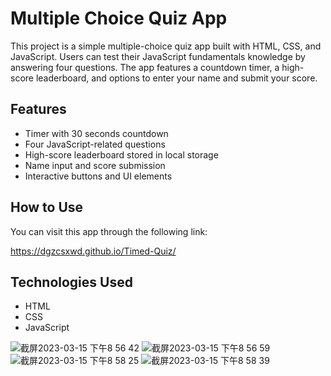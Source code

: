 # Multiple Choice Quiz App

This project is a simple multiple-choice quiz app built with HTML, CSS, and JavaScript. Users can test their JavaScript fundamentals knowledge by answering four questions. The app features a countdown timer, a high-score leaderboard, and options to enter your name and submit your score.

## Features

- Timer with 30 seconds countdown
- Four JavaScript-related questions
- High-score leaderboard stored in local storage
- Name input and score submission
- Interactive buttons and UI elements

## How to Use

You can visit this app through the following link:

https://dgzcsxwd.github.io/Timed-Quiz/

## Technologies Used

- HTML
- CSS
- JavaScript

![截屏2023-03-15 下午8 56 42](https://user-images.githubusercontent.com/122780020/225274633-8c1f32ce-ff90-4675-935c-5a62fdf474b1.png)
![截屏2023-03-15 下午8 56 59](https://user-images.githubusercontent.com/122780020/225274667-ada84ec3-9fdd-40f4-9e65-52adae1023ff.png)
![截屏2023-03-15 下午8 58 25](https://user-images.githubusercontent.com/122780020/225274696-8b14fd93-cd77-42fb-a4fb-510d3a4e96e3.png)
![截屏2023-03-15 下午8 58 39](https://user-images.githubusercontent.com/122780020/225274726-c9ca32dd-7ce4-4445-85e0-84a5a31d38f0.png)

